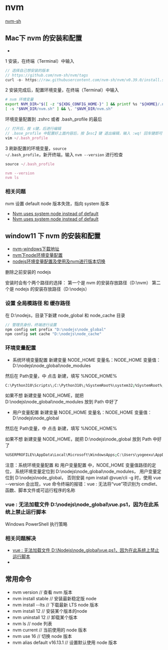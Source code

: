 # nvm

[nvm-sh](https://github.com/nvm-sh/nvm)

## Mac下 nvm 的安装和配置

- [](https://www.jianshu.com/p/038e9b0f7f39)

1 安装，在终端（Terminal）中输入

``` js
// 选择自己想安装的版本
// https://github.com/nvm-sh/nvm/tags
curl -o- https://raw.githubusercontent.com/nvm-sh/nvm/v0.39.0/install.sh | bash
```

2 安装完成后，配置环境变量，在终端（Terminal）中输入

``` bash
# nvm 环境变量
export NVM_DIR="$([ -z "${XDG_CONFIG_HOME-}" ] && printf %s "${HOME}/.nvm" || printf %s "${XDG_CONFIG_HOME}/nvm")"
[ -s "$NVM_DIR/nvm.sh" ] && \. "$NVM_DIR/nvm.sh"
```

环境变量配置到 .zshrc 或者 .bash_profile 的最后

``` js
// 打开后，按 s键，后进行编辑
// .base_profile 中配置好上面内容后，按【esc】键 退出编辑，输入 :wq! 回车键即可
vim ~/.bash_profile
```

3 刷新配置的环境变量，<code>source ~/.bash_profile</code>，新开终端，输入 <code>nvm --version</code> 进行检查

``` js
source ~/.bash_profile

nvm --version
nvm ls
```

### 相关问题

nvm 设置 default node 版本失效，指向 system 版本

- [Nvm uses system node instead of default](https://github.com/nvm-sh/nvm/issues/1184)
- [Nvm uses system node instead of default](https://github.com/cytopia/devilbox/issues/846)

## window11 下 nvm 的安装和配置

- [nvm-windows下载地址](https://github.com/coreybutler/nvm-windows/releases)
- [nvm下node环境变量配置](https://blog.csdn.net/m0_67393828/article/details/126062855)
- [nodejs环境变量配置及使用及nvm进行版本切换](https://blog.csdn.net/qappleh/article/details/98210168)

删除之前安装的 nodejs

安装时会有个两个路径的选择：
第一个是 nvm 的安装存放路径（D:\nvm）
第二个是 nodejs 的安装存放路径（D:\nodejs）

### 设置 全局模路径 和 缓存路径

在 D:\nodejs，目录下新建 node_global 和 node_cache 目录

``` js
// 管理员身份，终端进行设置
npm config set prefix "D:\nodejs\node_global"
npm config set cache "D:\nodejs\node_cache"
```

### 环境变量配置

- 系统环境变量配置
新建变量 NODE_HOME
变量名：NODE_HOME
变量值：D:\nodejs\node_global\node_modules

然后在 Path变量，中 点击 新建，填写 %NODE_HOME%

``` bash
C:\Python310\Scripts\;C:\Python310\;%SystemRoot%\system32;%SystemRoot%;%SystemRoot%\System32\Wbem;%SYSTEMROOT%\System32\WindowsPowerShell\v1.0\;%SYSTEMROOT%\System32\OpenSSH\;C:\ProgramData\chocolatey\bin;D:\Git\cmd;%NVM_HOME%;%NVM_SYMLINK%;%NODE_HOME%;
```

如果不想 新建变量 NODE_HOME，就把 D:\nodejs\node_global\node_modules 放到 Path 中好了

- 用户变量配置
新建变量 NODE_HOME
变量名：NODE_HOME
变量值：D:\nodejs\node_global

然后在 Path变量，中 点击 新建，填写 %NODE_HOME%

如果不想 新建变量 NODE_HOME，就把 D:\nodejs\node_global 放到 Path 中好了

``` bash
%USERPROFILE%\AppData\Local\Microsoft\WindowsApps;C:\Users\yogeexu\AppData\Local\Programs\oh-my-posh\bin;D:\Vscode\bin;%NVM_HOME%;%NVM_SYMLINK%;%NODE_HOME%;
```

注意：系统环境变量配置 和 用户变量配置 中，NODE_HOME 变量值路径的定位，
系统环境变量定位到 D:\nodejs\node_global\node_modules，
用户变量定位到 D:\nodejs\node_global，
否则安装 npm install @vue/cli -g 时，使用 vue --version 会出现，vue 命令终端的报错：vue : 无法将“vue”项识别为 cmdlet、函数、脚本文件或可运行程序的名称

### vue : 无法加载文件 D:\nodejs\node_global\vue.ps1，因为在此系统上禁止运行脚本

 Windows PowerShell 执行策略

### 相关问题解决

- [vue : 无法加载文件 D:\Nodejs\node_global\vue.ps1，因为在此系统上禁止运行脚本](https://blog.csdn.net/jiyuzzz/article/details/121048727)
- [](https://www.pudn.com/news/62552329b744eb386fdaeff5.html)

## 常用命令

- nvm version                // 查看 nvm 版本
- nvm install stable         // 安装最新稳定版 node
- nvm install --lts          // 下载最新 LTS node 版本
- nvm install 12             // 安装某个版本的node
- nvm uninstall 12           // 卸载某个版本
- nvm ls                     // node 列表
- nvm current                // 当前使用的 node 版本
- nvm use 16                 // 切换 node 版本
- nvm alias default v16.13.1 // 设置默认使用 node 版本
